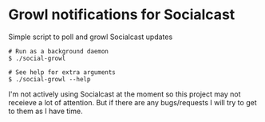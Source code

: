 # Growl notifications for Socialcast
Simple script to poll and growl Socialcast updates

	# Run as a background daemon
	$ ./social-growl

	# See help for extra arguments
	$ ./social-growl --help


I'm not actively using Socialcast at the moment so this project may not receieve a lot of attention. But if there are any bugs/requests I will try to get to them as I have time.